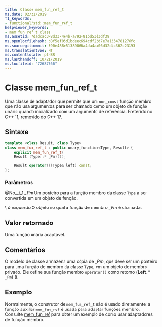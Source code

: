 ```yaml
---
title: Classe mem_fun_ref_t
ms.date: 02/21/2019
f1_keywords:
- functional/std::mem_fun_ref_t
helpviewer_keywords:
- mem_fun_ref_t class
ms.assetid: 7dadcac3-8d33-4e4b-a792-81bd53d3df39
ms.openlocfilehash: d8f5ef05d1bdeec694cdf22d7e7a163478127dfc
ms.sourcegitcommit: 590e488e51389066a4da4aa06d32d4c362c23393
ms.translationtype: MT
ms.contentlocale: pt-BR
ms.lasthandoff: 10/21/2019
ms.locfileid: "72687766"
---
```

# <a name="mem_fun_ref_t-class"></a>Classe mem_fun_ref_t

Uma classe de adaptador que permite que um `non_const` função membro que não usa argumentos para ser chamado como um objeto de função unário quando inicializado com um argumento de referência. Preterido no C++ 11, removido do C++ 17.

## <a name="syntax"></a>Sintaxe

```cpp
template <class Result, class Type>
class mem_fun_ref_t : public unary_function<Type, Result> {
    explicit mem_fun_ref_t(
    Result (Type::* _Pm)());

    Result operator()(Type& left) const;
};
```

### <a name="parameters"></a>Parâmetros

@No__t_1 *_Pm*
Um ponteiro para a função membro da classe `Type` a ser convertida em um objeto de função.

\ *à esquerda*
O objeto no qual a função de membro *_Pm* é chamada.

## <a name="return-value"></a>Valor retornado

Uma função unária adaptável.

## <a name="remarks"></a>Comentários

O modelo de classe armazena uma cópia de *_Pm*, que deve ser um ponteiro para uma função de membro da classe `Type`, em um objeto de membro privado. Ele define sua função membro `operator()` como retorno (**Left**. * `_Pm`) ().

## <a name="example"></a>Exemplo

Normalmente, o construtor de `mem_fun_ref_t` não é usado diretamente; a função auxiliar `mem_fun_ref` é usada para adaptar funções membro. Consulte [mem_fun_ref](../standard-library/functional-functions.md#mem_fun_ref) para obter um exemplo de como usar adaptadores de função membro.
